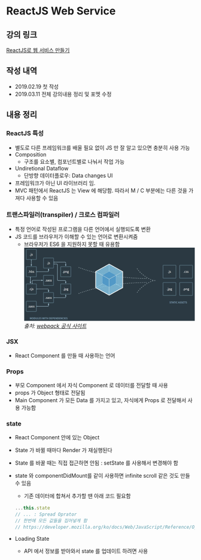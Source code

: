 # ReactJS Web Service

## 강의 링크

[ReactJS로 웹 서비스 만들기](https://academy.nomadcoders.co/p/reactjs-fundamentals)

## 작성 내역

- 2019.02.19 첫 작성
- 2019.03.11 전체 강의내용 정리 및 포멧 수정

## 내용 정리

### ReactJS 특성

- 별도로 다른 프레임워크를 배울 필요 없이 JS 만 잘 알고 있으면 충분히 사용 가능
- Composition
  - 구조를 요소별, 컴포넌트별로 나눠서 작업 가능
- Undiretional Dataflow
  - 단방향 데이터플로우: Data changes UI
- 프레임워크가 아닌 UI 라이브러리 임.
- MVC 패턴에서 ReactJS 는 View 에 해당함. 따라서 M / C 부분에는 다른 것을 가져다 사용할 수 있음

### 트랜스파일러(transpiler) / 크로스 컴파일러

- 특정 언어로 작성된 프로그램을 다른 언어에서 실행되도록 변환
- JS 코드를 브라우저가 이해할 수 있는 언어로 변환시켜줌
  - 브라우저가 ES6 을 지원하지 못할 때 유용함
  ![WebPack](../Images/webpack.jpg)
  *출처:* [*webpack 공식 사이트*](https://webpack.js.org/)

### JSX

- React Component 를 만들 때 사용하는 언어

### Props

- 부모 Component 에서 자식 Component 로 데이터를 전달할 때 사용
- props 가 Object 형태로 전달됨
- Main Component 가 모든 Data 를 가지고 있고, 자식에게 Props 로 전달해서 사용 가능함

### state

- React Component 안에 있는 Object
- State 가 바뀔 때마다 Render 가 재실행된다
- State 를 바꿀 때는 직접 접근하면 안됨 : setState 를 사용해서 변경해야 함
- state 와 componentDidMount를 같이 사용하면 infinite scroll 같은 것도 만들 수 있음
  - 기존 데이터에 합쳐서 추가할 땐 아래 코드 필요함

  ```js
  ...this.state
  // ... : Spread Oprator
  // 한번에 모든 값들을 집어넣게 함
  // https://developer.mozilla.org/ko/docs/Web/JavaScript/Reference/Operators/Spread_syntax
  ```

- Loading State
  - API 에서 정보를 받아와서 state 를 업데이트 하려면 사용
